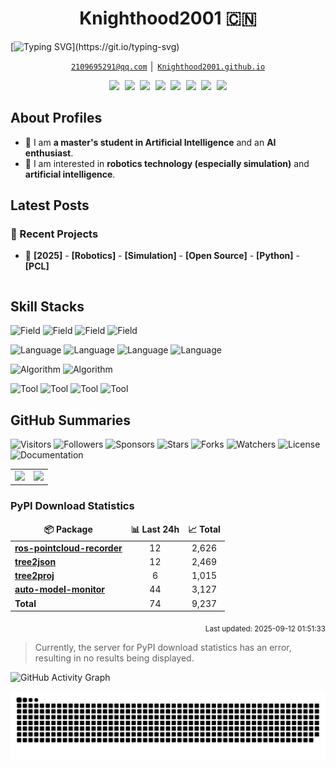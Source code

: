 <!-- Title -->
<h1 align="center" title="Welcome to my github homepage~ :)">Knighthood2001 🇨🇳</h1>

[![Typing SVG](https://readme-typing-svg.demolab.com?font=Fira+Code&pause=1000&vCenter=true&width=435&lines=Hey%F0%9F%91%8B%2C+I'm+Knighthood2001.;An+Open+Source+Contributor.)](https://git.io/typing-svg)

<!-- Contacts -->
<p align="center">
    <a href="2109695291@qq.com" title="Email Address"><code>2109695291@qq.com</code></a> │ <a href="https://Knighthood2001.github.io" title="GitHub Pages"><code>Knighthood2001.github.io</code></a>
</p>

<!-- Socials -->
<p align="center">
    <kbd>
        <a href="https://github.com/Knighthood2001" title="Knighthood2001"><img src="https://img.shields.io/badge/-Knighthood2001-2057B6?style=flat&logo=Linkedin&logoColor=white" /></a>
        <a href="https://github.com/Knighthood2001" title="Knighthood2001"><img src="https://img.shields.io/badge/-Knighthood2001-000000?style=flat&logo=X&logoColor=white" /></a>
        <a href="https://github.com/Knighthood2001" title="Knighthood2001"><img src="https://img.shields.io/badge/-Knighthood2001-F9CF38?style=flat&logo=Huggingface&logoColor=white" /></a>
        <a href="https://github.com/Knighthood2001" title="Knighthood2001"><img src="https://img.shields.io/badge/-Knighthood2001-E67D2E?style=flat&logo=Stackoverflow&logoColor=white" /></a>
        <a href="https://github.com/Knighthood2001" title="Knighthood2001"><img src="https://img.shields.io/badge/-Knighthood2001-EF4E1A?style=flat&logo=Reddit&logoColor=white" /></a>
        <a href="https://github.com/Knighthood2001" title="Knighthood2001"><img src="https://img.shields.io/badge/-Knighthood2001-1953DC?style=flat&logo=Zhihu&logoColor=white" /></a>
        <a href="https://github.com/Knighthood2001" title="Knighthood2001"><img src="https://img.shields.io/badge/-Knighthood2001-EE0000?style=flat&logo=Youtube&logoColor=white" /></a>
        <a href="https://github.com/Knighthood2001" title="Knighthood2001"><img src="https://img.shields.io/badge/-Knighthood2001-F0648C?style=flat&logo=Bilibili&logoColor=white" /></a>
    </kbd>
</p>

## About Profiles

- 👀 I am **a master's student in Artificial Intelligence** and an **AI enthusiast**. 
- 👋 I am interested in **robotics technology (especially simulation)** and **artificial intelligence**.


## Latest Posts

<table width="960px">
<tr>


### 💼 Recent Projects
<!-- Recent-Project-List:Start -->
- 📌 **[2025]** - **[Robotics]** - **[Simulation]** - **[Open Source]** - **[Python]** - **[PCL]**
<!-- Recent-Project-List:End -->


</tr>
</table>

## Skill Stacks

![Field](https://img.shields.io/badge/Field-Robotics-red)
![Field](https://img.shields.io/badge/Field-AI-red)
![Field](https://img.shields.io/badge/Field-Robot_Learning-red)
![Field](https://img.shields.io/badge/Field-Metaverse-red)

![Language](https://img.shields.io/badge/Language-C-yellow)
![Language](https://img.shields.io/badge/Language-C++-yellow)
![Language](https://img.shields.io/badge/Language-Python-yellow)
![Language](https://img.shields.io/badge/Language-Javascript-yellow)


![Algorithm](https://img.shields.io/badge/Algorithm-OpenCV-brightgreen)
![Algorithm](https://img.shields.io/badge/Algorithm-PCL-brightgreen)

![Tool](https://img.shields.io/badge/Tool-Git-blue)
![Tool](https://img.shields.io/badge/Tool-PyTorch-blue)
![Tool](https://img.shields.io/badge/Tool-ROS-blue)
![Tool](https://img.shields.io/badge/Tool-MuJoCo-blue)

## GitHub Summaries

![Visitors](https://komarev.com/ghpvc/?username=Knighthood2001&label=Visitors&style=default)
![Followers](https://img.shields.io/github/followers/Knighthood2001?label=Followers&style=default)
![Sponsors](https://img.shields.io/github/sponsors/Knighthood2001?label=Sponsors&style=default)
![Stars](https://img.shields.io/github/stars/Knighthood2001?label=Stars&style=default)
![Forks](https://img.shields.io/github/forks/Knighthood2001/Knighthood2001?label=Forks&style=default)
![Watchers](https://img.shields.io/github/watchers/Knighthood2001/Knighthood2001?label=Watchers&style=default)
![License](https://img.shields.io/badge/License-Apache_2.0-brightgreen)
![Documentation](https://img.shields.io/badge/Documentation-Yes-brightgreen)



<!-- ![GitHub Stats](https://github-readme-stats.vercel.app/api?username=Knighthood2001&theme=vue&show_icons=true&hide_border=true)
![GitHub Top Langs](https://github-readme-stats.vercel.app/api/top-langs/?username=Knighthood2001&langs_count=10&theme=vue&layout=compact&hide_border=true) -->

<table>
  <tbody>
    <tr>
      <td>
        <picture>
          <source media="(prefers-color-scheme: dark)" srcset="https://github-readme-stats.vercel.app/api?username=Knighthood2001&theme=vue-dark&show_icons=true&hide_border=true">
          <source media="(prefers-color-scheme: light)" srcset="https://github-readme-stats.vercel.app/api?username=Knighthood2001&theme=vue&show_icons=true&hide_border=true">
          <img src="https://github-readme-stats.vercel.app/api?username=Knighthood2001&theme=vue&show_icons=true&hide_border=true">
        </picture>
      </td>
      <td>
        <picture>
          <source media="(prefers-color-scheme: dark)" srcset="https://github-readme-stats.vercel.app/api/top-langs/?username=Knighthood2001&langs_count=10&theme=vue-dark&layout=compact&hide_border=true">
          <source media="(prefers-color-scheme: light)" srcset="https://github-readme-stats.vercel.app/api/top-langs/?username=Knighthood2001&langs_count=10&theme=vue&layout=compact&hide_border=true">
          <img src="https://github-readme-stats.vercel.app/api/top-langs/?username=Knighthood2001&langs_count=10&theme=vue&layout=compact&hide_border=true">
        </picture>
      </td>
    </tr>
  </tbody>
</table>

<!-- PYPI_STATS:Start -->

<h3>PyPI Download Statistics</h3>
<table>
  <thead align="center">
    <tr border: none;>
      <td><b>📦 Package</b></td>
      <td><b>📊 Last 24h</b></td>
      <td><b>📈 Total</b></td>
    </tr>
  </thead>
  <tbody>
    <tr>
      <td><a href="https://pypi.org/project/ros-pointcloud-recorder/"><b>ros-pointcloud-recorder</b></a></td>
      <td align="center">12</td>
      <td align="center">2,626</td>
    </tr>
    <tr>
      <td><a href="https://pypi.org/project/tree2json/"><b>tree2json</b></a></td>
      <td align="center">12</td>
      <td align="center">2,469</td>
    </tr>
    <tr>
      <td><a href="https://pypi.org/project/tree2proj/"><b>tree2proj</b></a></td>
      <td align="center">6</td>
      <td align="center">1,015</td>
    </tr>
    <tr>
      <td><a href="https://pypi.org/project/auto-model-monitor/"><b>auto-model-monitor</b></a></td>
      <td align="center">44</td>
      <td align="center">3,127</td>
    </tr>
    <tr>
      <td><b>Total</b></td>
      <td align="center">74</td>
      <td align="center">9,237</td>
    </tr>
  </tbody>
</table>
<p align="right"><sub>Last updated: 2025-09-12 01:51:33</sub></p>

<!-- PYPI_STATS:End -->

> Currently, the server for PyPI download statistics has an error, resulting in no results being displayed.


![GitHub Activity Graph](https://github-readme-activity-graph.vercel.app/graph?username=Knighthood2001&area=true&hide_border=true&theme=github-compact)
<!-- ![GitHub Contribution Snake](/assets/images/github-contribution-snake.svg) -->

<picture>
  <source media="(prefers-color-scheme: dark)" srcset="https://raw.githubusercontent.com/Knighthood2001/Knighthood2001/master/assets/images/github-contribution-snake-dark.svg">
  <source media="(prefers-color-scheme: light)" srcset="https://raw.githubusercontent.com/Knighthood2001/Knighthood2001/master/assets/images/github-contribution-snake.svg">
  <img alt="github contribution grid snake animation" src="https://raw.githubusercontent.com/Knighthood2001/Knighthood2001/master/assets/images/github-contribution-snake.svg">
</picture>
